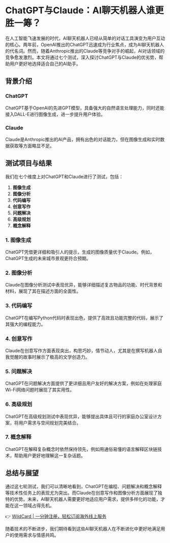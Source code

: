 # ChatGPT与Claude：AI聊天机器人谁更胜一筹？

在人工智能飞速发展的时代，AI聊天机器人已经从简单的对话工具演变为用户互动的核心。两年前，OpenAI推出的ChatGPT迅速成为行业焦点，成为AI聊天机器人的代名词。然而，随着Anthropic推出的Claude等竞争对手的崛起，AI对话领域的竞争愈发激烈。本文将通过七个测试，深入探讨ChatGPT与Claude的优劣势，帮助用户更好地选择适合自己的AI助手。

## 背景介绍

### ChatGPT
ChatGPT基于OpenAI的先进GPT模型，具备强大的自然语言处理能力，同时还能接入DALL-E进行图像生成，进一步提升用户体验。

### Claude
Claude是Anthropic推出的AI产品，拥有出色的对话能力，但在图像生成和实时数据获取等方面略显不足。

## 测试项目与结果

我们在七个维度上对ChatGPT和Claude进行了测试，包括：

1. **图像生成**
2. **图像分析**
3. **代码编写**
4. **创意写作**
5. **问题解决**
6. **高级规划**
7. **概念解释**

### 1. 图像生成
ChatGPT凭借更详细和吸引人的提示，生成的图像质量优于Claude。例如，ChatGPT生成的未来城市景观更符合预期。

### 2. 图像分析
Claude在图像分析测试中表现优异，能够详细描述复古物品的功能、时代背景和材料，展现了其在描述方面的全面性。

### 3. 代码编写
ChatGPT在编写Python代码时表现出色，提供了高效且功能完整的代码，展示了其强大的编程能力。

### 4. 创意写作
Claude在创意写作方面表现突出，构思巧妙，情节动人，尤其是在撰写机器人自我觉醒的故事时展示了极高的文学创造力。

### 5. 问题解决
ChatGPT在问题解决方面提供了更详细且用户友好的解决方案，例如在处理家庭Wi-Fi网络问题时展现了其实用性。

### 6. 高级规划
ChatGPT在高级规划测试中表现优异，能够提出具体且可行的家庭办公室设计方案，将用户需求与空间规划完美结合。

### 7. 概念解释
ChatGPT在解释复杂概念时依然保持领先，例如用通俗易懂的语言解释区块链技术，帮助用户更好地理解这一复杂话题。

## 总结与展望

通过这七轮测试，我们可以清晰地看到，ChatGPT在编程、问题解决和概念解释等技术性任务上的表现尤为突出。而Claude在创意写作和图像分析方面展现了独特的优势。未来，AI聊天机器人需要更好地适应用户需求，提供多样化的功能，才能在这一领域占得先机。

👉 [WildCard | 一分钟注册，轻松订阅海外线上服务](https://bbtdd.com/WildCard)

随着技术的不断进步，我们期待看到这些AI聊天机器人在不断进化中更好地满足用户的使用需求与情感共鸣。